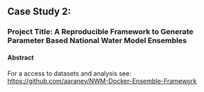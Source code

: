 ## Case Study 2:

### Project Title: A Reproducible Framework to Generate Parameter Based National Water Model Ensembles

#### Abstract


For a access to datasets and analysis see: https://github.com/aaraney/NWM-Docker-Ensemble-Framework
